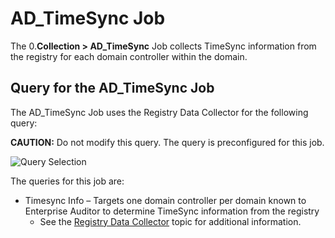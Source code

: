# AD_TimeSync Job

The 0.**Collection > AD_TimeSync** Job collects TimeSync information from the registry for each
domain controller within the domain.

## Query for the AD_TimeSync Job

The AD_TimeSync Job uses the Registry Data Collector for the following query:

**CAUTION:** Do not modify this query. The query is preconfigured for this job.

![Query Selection](/img/versioned_docs/accessanalyzer_11.6/accessanalyzer/solutions/activedirectory/domains/collection/timesyncquery.webp)

The queries for this job are:

- Timesync Info – Targets one domain controller per domain known to Enterprise Auditor to determine
  TimeSync information from the registry
    - See the
      [Registry Data Collector](/docs/accessanalyzer/11.6/accessanalyzer/admin/datacollector/registry.md)
      topic for additional information.
